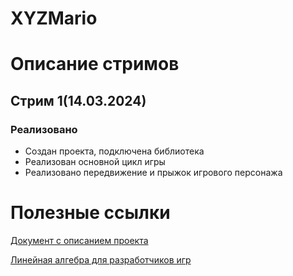 # XYZMario

# Описание стримов
## Стрим 1(14.03.2024)
### Реализовано
+ Создан проекта, подключена библиотека
+ Реализован основной цикл игры
+ Реализовано передвижение и прыжок игрового персонажа

# Полезные ссылки
[Документ с описанием проекта](https://docs.google.com/document/d/1SMq6WmKUL0sPptb1tUCcptVkXDKYMeNFUiX8O9cMxsE/edit?usp=sharing)

[Линейная алгебра для разработчиков игр](https://habr.com/ru/articles/131931/)
